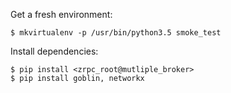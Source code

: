 

Get a fresh environment:
```
$ mkvirtualenv -p /usr/bin/python3.5 smoke_test
```

Install dependencies:

```
$ pip install <zrpc_root@mutliple_broker>
$ pip install goblin, networkx
```
